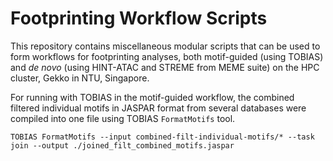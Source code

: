 # Footprinting Workflow Scripts
This repository contains miscellaneous modular scripts that can be used to form workflows for footprinting analyses, both motif-guided (using TOBIAS) and *de novo* (using HINT-ATAC and STREME from MEME suite) on the HPC cluster, Gekko in NTU, Singapore. 

For running with TOBIAS in the motif-guided workflow, the combined filtered individual motifs in JASPAR format from several databases were compiled into one file using TOBIAS `FormatMotifs` tool.

```
TOBIAS FormatMotifs --input combined-filt-individual-motifs/* --task join --output ./joined_filt_combined_motifs.jaspar
```

